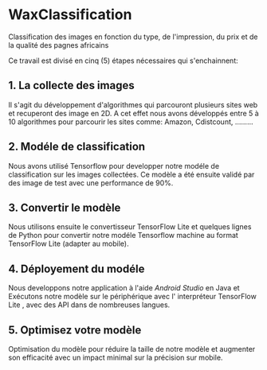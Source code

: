 # WaxClassification
Classification des images en fonction du type, de l'impression, du prix et de la qualité des pagnes africains

Ce travail est divisé en cinq (5) étapes nécessaires qui s'enchainnent:

## 1. La collecte des images
Il s'agit du développement d'algorithmes qui parcouront plusieurs sites web et recuperont des image en 2D. A cet effet nous avons développés entre 5 à 10 algorithmes pour parcourir les sites comme: Amazon, Cdistcount, .........
 
## 2. Modéle de classification
Nous avons utilisé Tensorflow pour developper notre modéle de classification sur les images collectées. Ce modèle a été ensuite validé par des image de test avec une performance de 90%.

## 3. Convertir le modèle
Nous utilisons ensuite le convertisseur TensorFlow Lite et quelques lignes de Python pour convertir notre modéle Tensorflow machine au format TensorFlow Lite (adapter au mobile).

## 4. Déployement du modéle
Nous developpons notre application à l'aide *Android Studio* en Java et Exécutons notre modèle sur le périphérique avec l' interpréteur TensorFlow Lite , avec des API dans de nombreuses langues.

## 5. Optimisez votre modèle
Optimisation du modèle pour réduire la taille de notre modèle et augmenter son efficacité avec un impact minimal sur la précision sur mobile.
